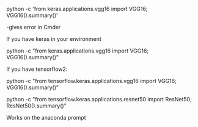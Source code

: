 python -c 'from keras.applications.vgg16 import VGG16; VGG16().summary()'

-gives error in Cmder


If you have keras in your environment

python -c "from keras.applications.vgg16 import VGG16; VGG16().summary()"




If you have tensorflow2:

python -c "from tensorflow.keras.applications.vgg16 import VGG16; VGG16().summary()"




python -c "from tensorflow.keras.applications.resnet50 import ResNet50; ResNet50().summary()"

Works on the anaconda prompt

